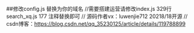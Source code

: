##修改config.js 替换为你的域名
//需要搭建运营请修改index.js 329行  search_xq.js 177 注释替换即可
// 源码作者vx：luwenjie712 20218/18开源
// csdn博客：https://blog.csdn.net/qq_35230125/article/details/119788899
